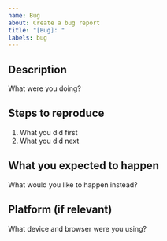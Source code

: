```yaml
---
name: Bug
about: Create a bug report
title: "[Bug]: "
labels: bug
---
```


## Description

What were you doing?
## Steps to reproduce

1. What you did first
1. What you did next

## What you expected to happen

What would you like to happen instead?
## Platform (if relevant)

What device and browser were you using?
